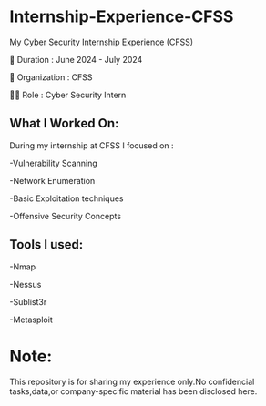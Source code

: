 # Internship-Experience-CFSS

My Cyber Security Internship Experience (CFSS)

📅 Duration : June 2024 - July 2024

🏢 Organization : CFSS 

👨‍💻 Role : Cyber Security Intern

## What I Worked On:
During my internship at CFSS I focused on : 

-Vulnerability Scanning 

-Network Enumeration 

-Basic Exploitation techniques 

-Offensive Security Concepts 

## Tools I used:

-Nmap 

-Nessus 

-Sublist3r

-Metasploit

# Note:

This repository is for sharing my experience only.No confidencial tasks,data,or company-specific material has been disclosed here.
